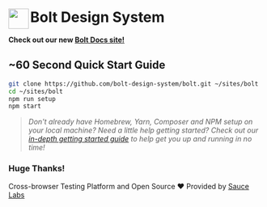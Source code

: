 <h1>
  <img align="left" width="40" src="https://raw.githubusercontent.com/bolt-design-system/bolt/master/docs-site/src/assets/images/bolt-logo.png">
  Bolt Design System
</h1>

**Check out our new [Bolt Docs site!](https://boltdesignsystem.com)**

## ~60 Second Quick Start Guide

```bash
git clone https://github.com/bolt-design-system/bolt.git ~/sites/bolt
cd ~/sites/bolt
npm run setup
npm start
```

> *Don't already have Homebrew, Yarn, Composer and NPM setup on your local machine? Need a little help getting started? Check out our [in-depth getting started guide](https://boltdesignsystem.com/docs/guides/preparing-your-environment.html) to help get you up and running in no time!*


### Huge Thanks!

Cross-browser Testing Platform and Open Source ❤️ Provided by [Sauce Labs][homepage]

[homepage]: https://saucelabs.com
